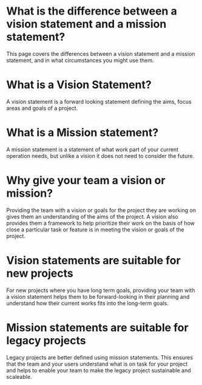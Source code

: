 # What is the difference between a vision statement and a mission statement?

This page covers the differences between a vision statement and a mission statement, and in what circumstances you might use them.

# What is a Vision Statement?

A vision statement is a forward looking statement defining the aims, focus areas and goals of a project.

# What is a Mission statement?

A mission statement is a statement of what work part of your current operation needs, but unlike a vision it does not need to consider the future.

# Why give your team a vision or mission?

Providing the team with a vision or goals for the project they are working on gives them an understanding of the aims of the project. A vision also provides them a framework to help prioritize their work on the basis of how close a particular task or feature is in meeting the vision or goals of the project.

# Vision statements are suitable for new projects

For new projects where you have long term goals, providing your team with a vision statement helps them to be forward-looking in their planning and understand how their current works fits into the long-term goals.

# Mission statements are suitable for legacy projects

Legacy projects are better defined using mission statements. This ensures that the team and your users understand what is on task for your project and helps to enable your team to make the legacy project sustainable and scaleable. 
